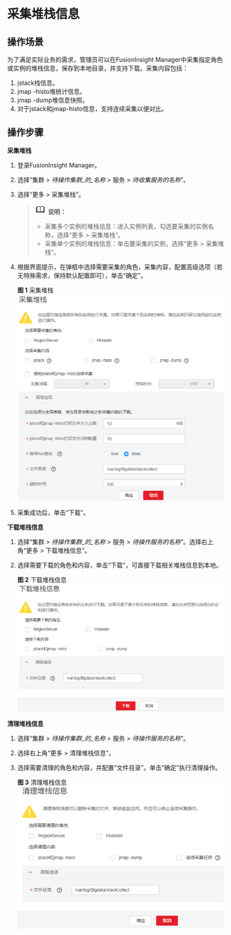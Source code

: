 # 采集堆栈信息<a name="admin_guide_000033"></a>

## 操作场景<a name="zh-cn_topic_0263899399_section734120517406"></a>

为了满足实际业务的需求，管理员可以在FusionInsight Manager中采集指定角色或实例的堆栈信息，保存到本地目录，并支持下载。采集内容包括：

1.  jstack栈信息。
2.  jmap -histo堆统计信息。
3.  jmap -dump堆信息快照。
4.  对于jstack和jmap-histo信息，支持连续采集以便对比。

## 操作步骤<a name="zh-cn_topic_0263899399_section123671912105313"></a>

**采集堆栈**

1.  登录FusionInsight Manager。
2.  选择“集群 \>  _待操作集群_的_名称_   \> 服务 \>  _待收集服务的名称_”。
3.  选择“更多 \> 采集堆栈”。

    >![](public_sys-resources/icon-note.gif) **说明：** 
    >-   采集多个实例的堆栈信息：进入实例列表，勾选要采集的实例名称，选择“更多 \> 采集堆栈”。
    >-   采集单个实例的堆栈信息：单击要采集的实例，选择“更多 \> 采集堆栈”。

4.  根据界面提示，在弹框中选择需要采集的角色，采集内容，配置高级选项（若无特殊需求，保持默认配置即可），单击“确定”。

    **图 1**  采集堆栈<a name="zh-cn_topic_0263899399_fig0691193632512"></a>  
    ![](figures/采集堆栈.png "采集堆栈")

5.  采集成功后，单击“下载”。

**下载堆栈信息**

1.  选择“集群 \>  _待操作集群_的_名称_   \> 服务 \>  _待操作服务的名称_”。选择右上角“更多 \> 下载堆栈信息”。
2.  选择需要下载的角色和内容，单击“下载”，可直接下载相关堆栈信息到本地。

    **图 2**  下载堆栈信息<a name="zh-cn_topic_0263899399_fig2026320497400"></a>  
    ![](figures/下载堆栈信息.png "下载堆栈信息")


**清理堆栈信息**

1.  选择“集群 \>  _待操作集群_的_名称_   \> 服务 \>  _待操作服务的名称_”。
2.  选择右上角“更多 \> 清理堆栈信息”。
3.  选择需要清理的角色和内容，并配置“文件目录”。单击“确定”执行清理操作。

    **图 3**  清理堆栈信息<a name="zh-cn_topic_0263899399_fig109670154118"></a>  
    ![](figures/清理堆栈信息.png "清理堆栈信息")



